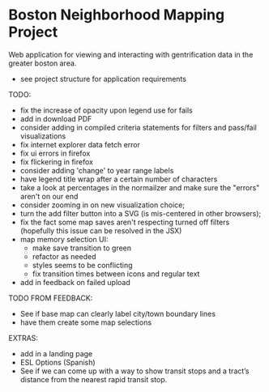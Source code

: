 # Boston Neighborhood Mapping Project
Web application for viewing and interacting with gentrification data in the greater boston area.
- see project structure for application requirements


TODO:
- fix the increase of opacity upon legend use for fails
- add in download PDF
- consider adding in compiled criteria statements for filters and pass/fail visualizations
- fix internet explorer data fetch error
- fix ui errors in firefox
- fix flickering in firefox
- consider adding 'change' to year range labels
- have legend title wrap after a certain number of characters
- take a look at percentages in the normailzer and make sure the "errors" aren't on our end
- consider zooming in on new visualization choice;
- turn the add filter button into a SVG (is mis-centered in other browsers);
- fix the fact some map saves aren't respecting turned off filters (hopefully this issue can be resolved in the JSX)
- map memory selection UI:
  - make save transition to green
  - refactor as needed
  - styles seems to be conflicting
  - fix transition times between icons and regular text
- add in feedback on failed upload

TODO FROM FEEDBACK:
- See if base map can clearly label city/town boundary lines
- have them create some map selections

EXTRAS:
- add in a landing page
- ESL Options (Spanish)
- See if we can come up with a way to show transit stops and a tract’s distance from the nearest rapid transit stop. 